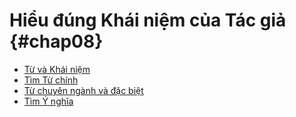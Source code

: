 
# Hiểu đúng Khái niệm của Tác giả {#chap08}

* [Từ và Khái niệm](ch08-1.md)
* [Tìm Từ chính](ch08-2.md)
* [Từ chuyên ngành và đặc biệt](ch08-3.md)
* [Tìm Ý nghĩa](ch08-4.md)
